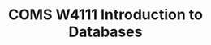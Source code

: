 ---
title: "COMS W4111 Introduction to Databases"
collection: teaching
type: "Fall 2024"
venue: "Columbia Univerity"
---
